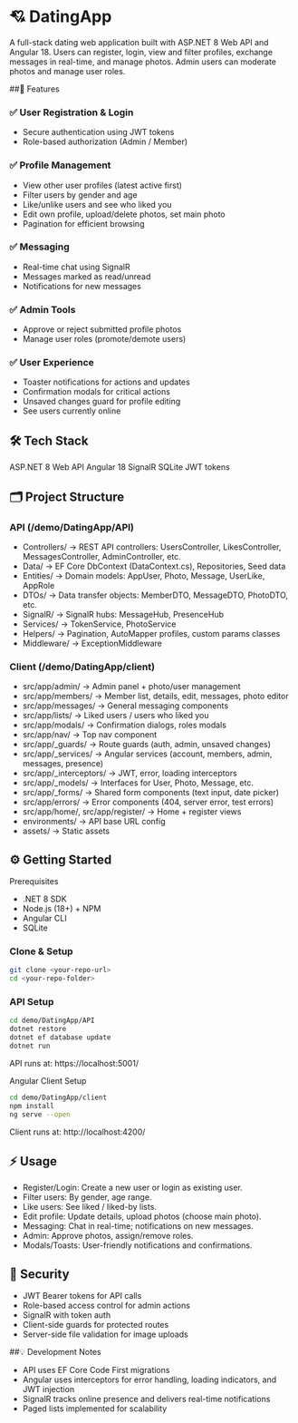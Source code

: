 # 💘 DatingApp

A full-stack dating web application built with ASP.NET 8 Web API and Angular 18. Users can register, login, view and filter profiles, exchange messages in real-time, and manage photos. Admin users can moderate photos and manage user roles.

##🚀 Features
### ✅ User Registration & Login
- Secure authentication using JWT tokens
- Role-based authorization (Admin / Member)

### ✅ Profile Management
- View other user profiles (latest active first)
- Filter users by gender and age
- Like/unlike users and see who liked you
- Edit own profile, upload/delete photos, set main photo
- Pagination for efficient browsing

### ✅ Messaging
- Real-time chat using SignalR
- Messages marked as read/unread
- Notifications for new messages

### ✅ Admin Tools
- Approve or reject submitted profile photos
- Manage user roles (promote/demote users)

### ✅ User Experience
- Toaster notifications for actions and updates
- Confirmation modals for critical actions
- Unsaved changes guard for profile editing
- See users currently online

## 🛠 Tech Stack
ASP.NET 8 Web API	Angular 18	SignalR	SQLite	JWT tokens

##  🗂 Project Structure
### API (/demo/DatingApp/API)
- Controllers/ → REST API controllers: UsersController, LikesController, MessagesController, AdminController, etc.
- Data/ → EF Core DbContext (DataContext.cs), Repositories, Seed data
- Entities/ → Domain models: AppUser, Photo, Message, UserLike, AppRole
- DTOs/ → Data transfer objects: MemberDTO, MessageDTO, PhotoDTO, etc.
- SignalR/ → SignalR hubs: MessageHub, PresenceHub
- Services/ → TokenService, PhotoService
- Helpers/ → Pagination, AutoMapper profiles, custom params classes
- Middleware/ → ExceptionMiddleware

### Client (/demo/DatingApp/client)
- src/app/admin/ → Admin panel + photo/user management
- src/app/members/ → Member list, details, edit, messages, photo editor
- src/app/messages/ → General messaging components
- src/app/lists/ → Liked users / users who liked you
- src/app/modals/ → Confirmation dialogs, roles modals
- src/app/nav/ → Top nav component
- src/app/_guards/ → Route guards (auth, admin, unsaved changes)
- src/app/_services/ → Angular services (account, members, admin, messages, presence)
- src/app/_interceptors/ → JWT, error, loading interceptors
- src/app/_models/ → Interfaces for User, Photo, Message, etc.
- src/app/_forms/ → Shared form components (text input, date picker)
- src/app/errors/ → Error components (404, server error, test errors)
- src/app/home/, src/app/register/ → Home + register views
- environments/ → API base URL config
- assets/ → Static assets

## ⚙ Getting Started
Prerequisites
- .NET 8 SDK
- Node.js (18+) + NPM
- Angular CLI
- SQLite

### Clone & Setup
```bash
git clone <your-repo-url>
cd <your-repo-folder>
```

### API Setup
```bash
cd demo/DatingApp/API
dotnet restore
dotnet ef database update
dotnet run
```
API runs at: https://localhost:5001/

Angular Client Setup

```bash
cd demo/DatingApp/client
npm install
ng serve --open
```
Client runs at: http://localhost:4200/

## ⚡ Usage
- Register/Login: Create a new user or login as existing user.
- Filter users: By gender, age range.
- Like users: See liked / liked-by lists.
- Edit profile: Update details, upload photos (choose main photo).
- Messaging: Chat in real-time; notifications on new messages.
- Admin: Approve photos, assign/remove roles.
- Modals/Toasts: User-friendly notifications and confirmations.

## 🔐 Security
- JWT Bearer tokens for API calls
- Role-based access control for admin actions
- SignalR with token auth
- Client-side guards for protected routes
- Server-side file validation for image uploads

##💡 Development Notes
- API uses EF Core Code First migrations
- Angular uses interceptors for error handling, loading indicators, and JWT injection
- SignalR tracks online presence and delivers real-time notifications
- Paged lists implemented for scalability
